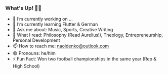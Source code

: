 ### What's Up! ✌🏽
- 🔭 I’m currently working on ...
- 🌱 I’m currently learning Flutter & German
- 💬 Ask me about: Music, Sports, Creative Writing
- 📖 What I read: Philosophy (Read Aurelius!), Theology, Entrepreneurship, Personal Development
- 📫 How to reach me: naoldenko@outlook.com
- 😄 Pronouns: he/him
- ⚡ Fun Fact: Won two football championships in the same year (Rep & High School)
